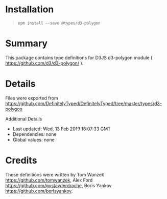 # Installation
> `npm install --save @types/d3-polygon`

# Summary
This package contains type definitions for D3JS d3-polygon module ( https://github.com/d3/d3-polygon/ ).

# Details
Files were exported from https://github.com/DefinitelyTyped/DefinitelyTyped/tree/master/types/d3-polygon

Additional Details
 * Last updated: Wed, 13 Feb 2019 18:07:33 GMT
 * Dependencies: none
 * Global values: none

# Credits
These definitions were written by Tom Wanzek <https://github.com/tomwanzek>, Alex Ford <https://github.com/gustavderdrache>, Boris Yankov <https://github.com/borisyankov>.
